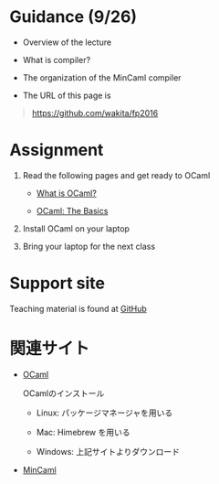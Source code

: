 # Guidance (9/26)

- Overview of the lecture

- What is compiler?

- The organization of the MinCaml compiler

- The URL of this page is

> https://github.com/wakita/fp2016

# Assignment

1. Read the following pages and get ready to OCaml

    - [What is OCaml?](http://ocaml.org/learn/description.html)

    - [OCaml: The Basics](http://ocaml.org/learn/tutorials/basics.html)

1. Install OCaml on your laptop

1. Bring your laptop for the next class

# Support site

Teaching material is found at [GitHub](https://github.com/wakita/fp2016)

# 関連サイト

- [OCaml](http://ocaml.org)

    OCamlのインストール

    - Linux: パッケージマネージャを用いる

    - Mac: Himebrew を用いる

    - Windows: 上記サイトよりダウンロード

- [MinCaml](http://esumii.github.io/min-caml/)
